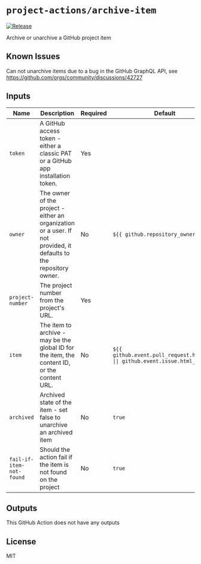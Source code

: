 # `project-actions/archive-item`

[![Release](https://img.shields.io/github/v/release/dsanders11/project-actions?color=blue)](https://github.com/dsanders11/project-actions/releases)

Archive or unarchive a GitHub project item

## Known Issues

Can not unarchive items due to a bug in the GitHub GraphQL API, see <https://github.com/orgs/community/discussions/42727>

## Inputs

| Name           | Description                                                | Required | Default             |
| -------------- | ---------------------------------------------------------- | -------- | ------------------- |
| `token`       | A GitHub access token - either a classic PAT or a GitHub app installation token. | Yes      |                                              |
| `owner`       | The owner of the project - either an organization or a user. If not provided, it defaults to the repository owner. | No       | `${{ github.repository_owner }}`           |
| `project-number` | The project number from the project's URL.         | Yes      |                                              |
| `item`        | The item to archive - may be the global ID for the item, the content ID, or the content URL. | No       | `${{ github.event.pull_request.html_url \|\| github.event.issue.html_url }}` |
| `archived`    | Archived state of the item - set false to unarchive an archived item | No       | `true`                |
| `fail-if-item-not-found` | Should the action fail if the item is not found on the project | No      | `true` |

## Outputs

This GitHub Action does not have any outputs

## License

MIT
